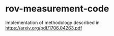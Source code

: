 # rov-measurement-code
Implementation of methodology described in https://arxiv.org/pdf/1706.04263.pdf
